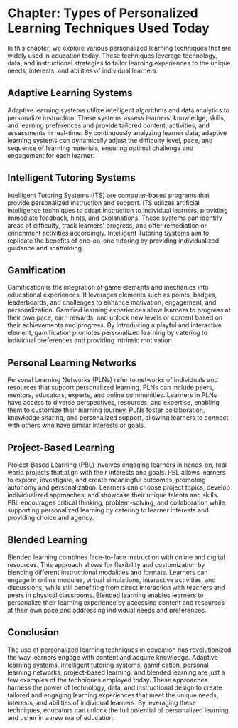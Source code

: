 Chapter: Types of Personalized Learning Techniques Used Today
=============================================================

In this chapter, we explore various personalized learning techniques that are widely used in education today. These techniques leverage technology, data, and instructional strategies to tailor learning experiences to the unique needs, interests, and abilities of individual learners.

Adaptive Learning Systems
-------------------------

Adaptive learning systems utilize intelligent algorithms and data analytics to personalize instruction. These systems assess learners' knowledge, skills, and learning preferences and provide tailored content, activities, and assessments in real-time. By continuously analyzing learner data, adaptive learning systems can dynamically adjust the difficulty level, pace, and sequence of learning materials, ensuring optimal challenge and engagement for each learner.

Intelligent Tutoring Systems
----------------------------

Intelligent Tutoring Systems (ITS) are computer-based programs that provide personalized instruction and support. ITS utilizes artificial intelligence techniques to adapt instruction to individual learners, providing immediate feedback, hints, and explanations. These systems can identify areas of difficulty, track learners' progress, and offer remediation or enrichment activities accordingly. Intelligent Tutoring Systems aim to replicate the benefits of one-on-one tutoring by providing individualized guidance and scaffolding.

Gamification
------------

Gamification is the integration of game elements and mechanics into educational experiences. It leverages elements such as points, badges, leaderboards, and challenges to enhance motivation, engagement, and personalization. Gamified learning experiences allow learners to progress at their own pace, earn rewards, and unlock new levels or content based on their achievements and progress. By introducing a playful and interactive element, gamification promotes personalized learning by catering to individual preferences and providing intrinsic motivation.

Personal Learning Networks
--------------------------

Personal Learning Networks (PLNs) refer to networks of individuals and resources that support personalized learning. PLNs can include peers, mentors, educators, experts, and online communities. Learners in PLNs have access to diverse perspectives, resources, and expertise, enabling them to customize their learning journey. PLNs foster collaboration, knowledge sharing, and personalized support, allowing learners to connect with others who have similar interests or goals.

Project-Based Learning
----------------------

Project-Based Learning (PBL) involves engaging learners in hands-on, real-world projects that align with their interests and goals. PBL allows learners to explore, investigate, and create meaningful outcomes, promoting autonomy and personalization. Learners can choose project topics, develop individualized approaches, and showcase their unique talents and skills. PBL encourages critical thinking, problem-solving, and collaboration while supporting personalized learning by catering to learner interests and providing choice and agency.

Blended Learning
----------------

Blended learning combines face-to-face instruction with online and digital resources. This approach allows for flexibility and customization by blending different instructional modalities and formats. Learners can engage in online modules, virtual simulations, interactive activities, and discussions, while still benefiting from direct interaction with teachers and peers in physical classrooms. Blended learning enables learners to personalize their learning experience by accessing content and resources at their own pace and addressing individual needs and preferences.

Conclusion
----------

The use of personalized learning techniques in education has revolutionized the way learners engage with content and acquire knowledge. Adaptive learning systems, intelligent tutoring systems, gamification, personal learning networks, project-based learning, and blended learning are just a few examples of the techniques employed today. These approaches harness the power of technology, data, and instructional design to create tailored and engaging learning experiences that meet the unique needs, interests, and abilities of individual learners. By leveraging these techniques, educators can unlock the full potential of personalized learning and usher in a new era of education.
